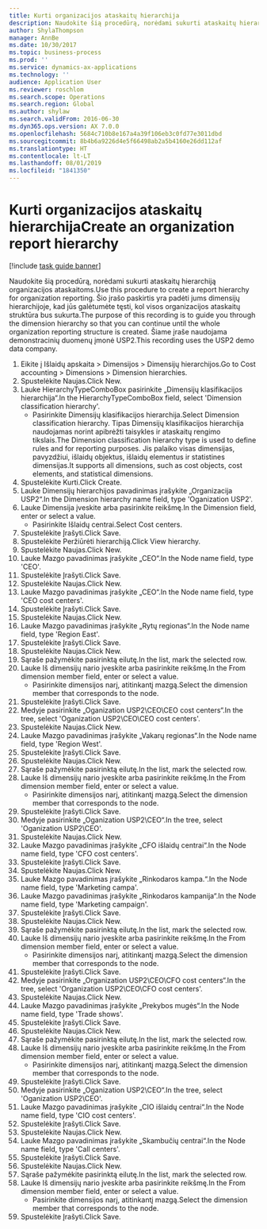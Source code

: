 ```yaml
---
title: Kurti organizacijos ataskaitų hierarchija
description: Naudokite šią procedūrą, norėdami sukurti ataskaitų hierarchiją organizacijos ataskaitoms.
author: ShylaThompson
manager: AnnBe
ms.date: 10/30/2017
ms.topic: business-process
ms.prod: ''
ms.service: dynamics-ax-applications
ms.technology: ''
audience: Application User
ms.reviewer: roschlom
ms.search.scope: Operations
ms.search.region: Global
ms.author: shylaw
ms.search.validFrom: 2016-06-30
ms.dyn365.ops.version: AX 7.0.0
ms.openlocfilehash: 5684c710b8e167a4a39f106eb3c0fd77e3011dbd
ms.sourcegitcommit: 8b4b6a9226d4e5f66498ab2a5b4160e26dd112af
ms.translationtype: HT
ms.contentlocale: lt-LT
ms.lasthandoff: 08/01/2019
ms.locfileid: "1841350"
---
```

# <a name="create-an-organization-report-hierarchy"></a><span data-ttu-id="ac3ea-103">Kurti organizacijos ataskaitų hierarchija</span><span class="sxs-lookup"><span data-stu-id="ac3ea-103">Create an organization report hierarchy</span></span>

[!include [task guide banner](../../includes/task-guide-banner.md)]

<span data-ttu-id="ac3ea-104">Naudokite šią procedūrą, norėdami sukurti ataskaitų hierarchiją organizacijos ataskaitoms.</span><span class="sxs-lookup"><span data-stu-id="ac3ea-104">Use this procedure to create a report hierarchy for organization reporting.</span></span> <span data-ttu-id="ac3ea-105">Šio įrašo paskirtis yra padėti jums dimensijų hierarchijoje, kad jūs galėtumėte tęsti, kol visos organizacijos ataskaitų struktūra bus sukurta.</span><span class="sxs-lookup"><span data-stu-id="ac3ea-105">The purpose of this recording is to guide you through the dimension hierarchy so that you can continue until the whole organization reporting structure is created.</span></span> <span data-ttu-id="ac3ea-106">Šiame įraše naudojama demonstracinių duomenų įmonė USP2.</span><span class="sxs-lookup"><span data-stu-id="ac3ea-106">This recording uses the USP2 demo data company.</span></span>

1. <span data-ttu-id="ac3ea-107">Eikite į Išlaidų apskaita > Dimensijos > Dimensijų hierarchijos.</span><span class="sxs-lookup"><span data-stu-id="ac3ea-107">Go to Cost accounting > Dimensions > Dimension hierarchies.</span></span>
2. <span data-ttu-id="ac3ea-108">Spustelėkite Naujas.</span><span class="sxs-lookup"><span data-stu-id="ac3ea-108">Click New.</span></span>
3. <span data-ttu-id="ac3ea-109">Lauke HierarchyTypeComboBox pasirinkite „Dimensijų klasifikacijos hierarchija“.</span><span class="sxs-lookup"><span data-stu-id="ac3ea-109">In the HierarchyTypeComboBox field, select 'Dimension classification hierarchy'.</span></span>
    * <span data-ttu-id="ac3ea-110">Pasirinkite Dimensijų klasifikacijos hierarchija.</span><span class="sxs-lookup"><span data-stu-id="ac3ea-110">Select Dimension classification hierarchy.</span></span> <span data-ttu-id="ac3ea-111">Tipas Dimensijų klasifikacijos hierarchija naudojamas norint apibrėžti taisykles ir ataskaitų rengimo tikslais.</span><span class="sxs-lookup"><span data-stu-id="ac3ea-111">The Dimension classification hierarchy type is used to define rules and for reporting purposes.</span></span> <span data-ttu-id="ac3ea-112">Jis palaiko visas dimensijas, pavyzdžiui, išlaidų objektus, išlaidų elementus ir statistines dimensijas.</span><span class="sxs-lookup"><span data-stu-id="ac3ea-112">It supports all dimensions, such as cost objects, cost elements, and statistical dimensions.</span></span>  
4. <span data-ttu-id="ac3ea-113">Spustelėkite Kurti.</span><span class="sxs-lookup"><span data-stu-id="ac3ea-113">Click Create.</span></span>
5. <span data-ttu-id="ac3ea-114">Lauke Dimensijų hierarchijos pavadinimas įrašykite „Organizacija USP2“.</span><span class="sxs-lookup"><span data-stu-id="ac3ea-114">In the Dimension hierarchy name field, type 'Oganization USP2'.</span></span>
6. <span data-ttu-id="ac3ea-115">Lauke Dimensija įveskite arba pasirinkite reikšmę.</span><span class="sxs-lookup"><span data-stu-id="ac3ea-115">In the Dimension field, enter or select a value.</span></span>
    * <span data-ttu-id="ac3ea-116">Pasirinkite Išlaidų centrai.</span><span class="sxs-lookup"><span data-stu-id="ac3ea-116">Select Cost centers.</span></span>  
7. <span data-ttu-id="ac3ea-117">Spustelėkite Įrašyti.</span><span class="sxs-lookup"><span data-stu-id="ac3ea-117">Click Save.</span></span>
8. <span data-ttu-id="ac3ea-118">Spustelėkite Peržiūrėti hierarchiją.</span><span class="sxs-lookup"><span data-stu-id="ac3ea-118">Click View hierarchy.</span></span>
9. <span data-ttu-id="ac3ea-119">Spustelėkite Naujas.</span><span class="sxs-lookup"><span data-stu-id="ac3ea-119">Click New.</span></span>
10. <span data-ttu-id="ac3ea-120">Lauke Mazgo pavadinimas įrašykite „CEO“.</span><span class="sxs-lookup"><span data-stu-id="ac3ea-120">In the Node name field, type 'CEO'.</span></span>
11. <span data-ttu-id="ac3ea-121">Spustelėkite Įrašyti.</span><span class="sxs-lookup"><span data-stu-id="ac3ea-121">Click Save.</span></span>
12. <span data-ttu-id="ac3ea-122">Spustelėkite Naujas.</span><span class="sxs-lookup"><span data-stu-id="ac3ea-122">Click New.</span></span>
13. <span data-ttu-id="ac3ea-123">Lauke Mazgo pavadinimas įrašykite „CEO“.</span><span class="sxs-lookup"><span data-stu-id="ac3ea-123">In the Node name field, type 'CEO cost centers'.</span></span>
14. <span data-ttu-id="ac3ea-124">Spustelėkite Įrašyti.</span><span class="sxs-lookup"><span data-stu-id="ac3ea-124">Click Save.</span></span>
15. <span data-ttu-id="ac3ea-125">Spustelėkite Naujas.</span><span class="sxs-lookup"><span data-stu-id="ac3ea-125">Click New.</span></span>
16. <span data-ttu-id="ac3ea-126">Lauke Mazgo pavadinimas įrašykite „Rytų regionas“.</span><span class="sxs-lookup"><span data-stu-id="ac3ea-126">In the Node name field, type 'Region East'.</span></span>
17. <span data-ttu-id="ac3ea-127">Spustelėkite Įrašyti.</span><span class="sxs-lookup"><span data-stu-id="ac3ea-127">Click Save.</span></span>
18. <span data-ttu-id="ac3ea-128">Spustelėkite Naujas.</span><span class="sxs-lookup"><span data-stu-id="ac3ea-128">Click New.</span></span>
19. <span data-ttu-id="ac3ea-129">Sąraše pažymėkite pasirinktą eilutę.</span><span class="sxs-lookup"><span data-stu-id="ac3ea-129">In the list, mark the selected row.</span></span>
20. <span data-ttu-id="ac3ea-130">Lauke Iš dimensijų nario įveskite arba pasirinkite reikšmę.</span><span class="sxs-lookup"><span data-stu-id="ac3ea-130">In the From dimension member field, enter or select a value.</span></span>
    * <span data-ttu-id="ac3ea-131">Pasirinkite dimensijos narį, atitinkantį mazgą.</span><span class="sxs-lookup"><span data-stu-id="ac3ea-131">Select the dimension member that corresponds to the node.</span></span>  
21. <span data-ttu-id="ac3ea-132">Spustelėkite Įrašyti.</span><span class="sxs-lookup"><span data-stu-id="ac3ea-132">Click Save.</span></span>
22. <span data-ttu-id="ac3ea-133">Medyje pasirinkite „Oganization USP2\CEO\CEO cost centers“.</span><span class="sxs-lookup"><span data-stu-id="ac3ea-133">In the tree, select 'Oganization USP2\CEO\CEO cost centers'.</span></span>
23. <span data-ttu-id="ac3ea-134">Spustelėkite Naujas.</span><span class="sxs-lookup"><span data-stu-id="ac3ea-134">Click New.</span></span>
24. <span data-ttu-id="ac3ea-135">Lauke Mazgo pavadinimas įrašykite „Vakarų regionas“.</span><span class="sxs-lookup"><span data-stu-id="ac3ea-135">In the Node name field, type 'Region West'.</span></span>
25. <span data-ttu-id="ac3ea-136">Spustelėkite Įrašyti.</span><span class="sxs-lookup"><span data-stu-id="ac3ea-136">Click Save.</span></span>
26. <span data-ttu-id="ac3ea-137">Spustelėkite Naujas.</span><span class="sxs-lookup"><span data-stu-id="ac3ea-137">Click New.</span></span>
27. <span data-ttu-id="ac3ea-138">Sąraše pažymėkite pasirinktą eilutę.</span><span class="sxs-lookup"><span data-stu-id="ac3ea-138">In the list, mark the selected row.</span></span>
28. <span data-ttu-id="ac3ea-139">Lauke Iš dimensijų nario įveskite arba pasirinkite reikšmę.</span><span class="sxs-lookup"><span data-stu-id="ac3ea-139">In the From dimension member field, enter or select a value.</span></span>
    * <span data-ttu-id="ac3ea-140">Pasirinkite dimensijos narį, atitinkantį mazgą.</span><span class="sxs-lookup"><span data-stu-id="ac3ea-140">Select the dimension member that corresponds to the node.</span></span>  
29. <span data-ttu-id="ac3ea-141">Spustelėkite Įrašyti.</span><span class="sxs-lookup"><span data-stu-id="ac3ea-141">Click Save.</span></span>
30. <span data-ttu-id="ac3ea-142">Medyje pasirinkite „Oganization USP2\CEO“.</span><span class="sxs-lookup"><span data-stu-id="ac3ea-142">In the tree, select 'Oganization USP2\CEO'.</span></span>
31. <span data-ttu-id="ac3ea-143">Spustelėkite Naujas.</span><span class="sxs-lookup"><span data-stu-id="ac3ea-143">Click New.</span></span>
32. <span data-ttu-id="ac3ea-144">Lauke Mazgo pavadinimas įrašykite „CFO išlaidų centrai“.</span><span class="sxs-lookup"><span data-stu-id="ac3ea-144">In the Node name field, type 'CFO cost centers'.</span></span>
33. <span data-ttu-id="ac3ea-145">Spustelėkite Įrašyti.</span><span class="sxs-lookup"><span data-stu-id="ac3ea-145">Click Save.</span></span>
34. <span data-ttu-id="ac3ea-146">Spustelėkite Naujas.</span><span class="sxs-lookup"><span data-stu-id="ac3ea-146">Click New.</span></span>
35. <span data-ttu-id="ac3ea-147">Lauke Mazgo pavadinimas įrašykite „Rinkodaros kampa.“.</span><span class="sxs-lookup"><span data-stu-id="ac3ea-147">In the Node name field, type 'Marketing campa'.</span></span>
36. <span data-ttu-id="ac3ea-148">Lauke Mazgo pavadinimas įrašykite „Rinkodaros kampanija“.</span><span class="sxs-lookup"><span data-stu-id="ac3ea-148">In the Node name field, type 'Marketing campaign'.</span></span>
37. <span data-ttu-id="ac3ea-149">Spustelėkite Įrašyti.</span><span class="sxs-lookup"><span data-stu-id="ac3ea-149">Click Save.</span></span>
38. <span data-ttu-id="ac3ea-150">Spustelėkite Naujas.</span><span class="sxs-lookup"><span data-stu-id="ac3ea-150">Click New.</span></span>
39. <span data-ttu-id="ac3ea-151">Sąraše pažymėkite pasirinktą eilutę.</span><span class="sxs-lookup"><span data-stu-id="ac3ea-151">In the list, mark the selected row.</span></span>
40. <span data-ttu-id="ac3ea-152">Lauke Iš dimensijų nario įveskite arba pasirinkite reikšmę.</span><span class="sxs-lookup"><span data-stu-id="ac3ea-152">In the From dimension member field, enter or select a value.</span></span>
    * <span data-ttu-id="ac3ea-153">Pasirinkite dimensijos narį, atitinkantį mazgą.</span><span class="sxs-lookup"><span data-stu-id="ac3ea-153">Select the dimension member that corresponds to the node.</span></span>  
41. <span data-ttu-id="ac3ea-154">Spustelėkite Įrašyti.</span><span class="sxs-lookup"><span data-stu-id="ac3ea-154">Click Save.</span></span>
42. <span data-ttu-id="ac3ea-155">Medyje pasirinkite „Organization USP2\CEO\CFO cost centers“.</span><span class="sxs-lookup"><span data-stu-id="ac3ea-155">In the tree, select 'Organization USP2\CEO\CFO cost centers'.</span></span>
43. <span data-ttu-id="ac3ea-156">Spustelėkite Naujas.</span><span class="sxs-lookup"><span data-stu-id="ac3ea-156">Click New.</span></span>
44. <span data-ttu-id="ac3ea-157">Lauke Mazgo pavadinimas įrašykite „Prekybos mugės“.</span><span class="sxs-lookup"><span data-stu-id="ac3ea-157">In the Node name field, type 'Trade shows'.</span></span>
45. <span data-ttu-id="ac3ea-158">Spustelėkite Įrašyti.</span><span class="sxs-lookup"><span data-stu-id="ac3ea-158">Click Save.</span></span>
46. <span data-ttu-id="ac3ea-159">Spustelėkite Naujas.</span><span class="sxs-lookup"><span data-stu-id="ac3ea-159">Click New.</span></span>
47. <span data-ttu-id="ac3ea-160">Sąraše pažymėkite pasirinktą eilutę.</span><span class="sxs-lookup"><span data-stu-id="ac3ea-160">In the list, mark the selected row.</span></span>
48. <span data-ttu-id="ac3ea-161">Lauke Iš dimensijų nario įveskite arba pasirinkite reikšmę.</span><span class="sxs-lookup"><span data-stu-id="ac3ea-161">In the From dimension member field, enter or select a value.</span></span>
    * <span data-ttu-id="ac3ea-162">Pasirinkite dimensijos narį, atitinkantį mazgą.</span><span class="sxs-lookup"><span data-stu-id="ac3ea-162">Select the dimension member that corresponds to the node.</span></span>  
49. <span data-ttu-id="ac3ea-163">Spustelėkite Įrašyti.</span><span class="sxs-lookup"><span data-stu-id="ac3ea-163">Click Save.</span></span>
50. <span data-ttu-id="ac3ea-164">Medyje pasirinkite „Oganization USP2\CEO“.</span><span class="sxs-lookup"><span data-stu-id="ac3ea-164">In the tree, select 'Oganization USP2\CEO'.</span></span>
51. <span data-ttu-id="ac3ea-165">Lauke Mazgo pavadinimas įrašykite „CIO išlaidų centrai“.</span><span class="sxs-lookup"><span data-stu-id="ac3ea-165">In the Node name field, type 'CIO cost centers'.</span></span>
52. <span data-ttu-id="ac3ea-166">Spustelėkite Įrašyti.</span><span class="sxs-lookup"><span data-stu-id="ac3ea-166">Click Save.</span></span>
53. <span data-ttu-id="ac3ea-167">Spustelėkite Naujas.</span><span class="sxs-lookup"><span data-stu-id="ac3ea-167">Click New.</span></span>
54. <span data-ttu-id="ac3ea-168">Lauke Mazgo pavadinimas įrašykite „Skambučių centrai“.</span><span class="sxs-lookup"><span data-stu-id="ac3ea-168">In the Node name field, type 'Call centers'.</span></span>
55. <span data-ttu-id="ac3ea-169">Spustelėkite Įrašyti.</span><span class="sxs-lookup"><span data-stu-id="ac3ea-169">Click Save.</span></span>
56. <span data-ttu-id="ac3ea-170">Spustelėkite Naujas.</span><span class="sxs-lookup"><span data-stu-id="ac3ea-170">Click New.</span></span>
57. <span data-ttu-id="ac3ea-171">Sąraše pažymėkite pasirinktą eilutę.</span><span class="sxs-lookup"><span data-stu-id="ac3ea-171">In the list, mark the selected row.</span></span>
58. <span data-ttu-id="ac3ea-172">Lauke Iš dimensijų nario įveskite arba pasirinkite reikšmę.</span><span class="sxs-lookup"><span data-stu-id="ac3ea-172">In the From dimension member field, enter or select a value.</span></span>
    * <span data-ttu-id="ac3ea-173">Pasirinkite dimensijos narį, atitinkantį mazgą.</span><span class="sxs-lookup"><span data-stu-id="ac3ea-173">Select the dimension member that corresponds to the node.</span></span>  
59. <span data-ttu-id="ac3ea-174">Spustelėkite Įrašyti.</span><span class="sxs-lookup"><span data-stu-id="ac3ea-174">Click Save.</span></span>

